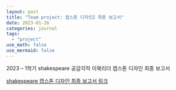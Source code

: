 ```yaml
---
layout: post
title: "Team project: 캡스톤 디자인2 최종 보고서"
date: 2023-01-26
categories: journal
tags:
  - "project"
use_math: false
use_mermaid: false
---
```


2023 – 1학기
shakespeare 공감각적 이북리더
캡스톤 디자인 최종 보고서

[shakespeare 캡스톤 디자인 최종 보고서 링크](https://drive.google.com/file/d/1FXkkayP8hvhltlCJGGAJQ436aN6EnjAO/view?usp=drive_link)
